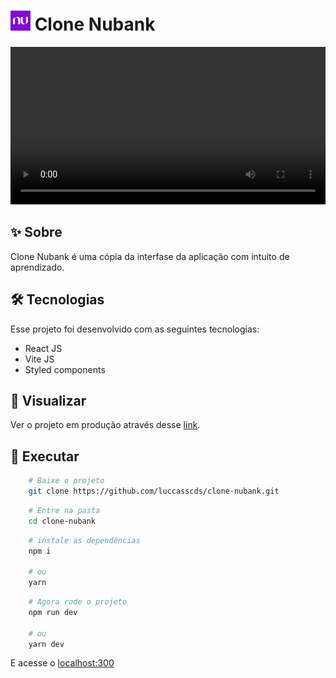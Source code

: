 <h1>
    <img src="./src/assets/images/favicon-32x32.png" />
    Clone Nubank 
</h1>

<video src="./.github/clone-nubank.mp4" width="100%" autoplay loop></video>

## ✨ Sobre
Clone Nubank é uma cópia da interfase da aplicação com intuito de aprendizado.


## 🛠 Tecnologias
Esse projeto foi desenvolvido com as seguintes tecnologias:

* React JS
* Vite JS
* Styled components


## 🔭 Visualizar
Ver o projeto em produção através desse [link](https://competent-sammet-fd7ae5.netlify.app/).

## 🚀 Executar

```bash
    # Baixe o projeto
    git clone https://github.com/luccasscds/clone-nubank.git
```

```bash
    # Entre na pasta
    cd clone-nubank
```

```bash
    # instale as dependências
    npm i

    # ou
    yarn 
```

```bash
    # Agora rode o projeto
    npm run dev

    # ou
    yarn dev
```

E acesse o [localhost:300](localhost:300)